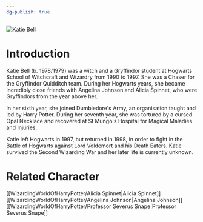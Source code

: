 ```yaml
---
dg-publish: true
---
```

![Katie Bell](http://rxbg5ysja.bkt.gdipper.com/Katie_Bell.png)
# Introduction
Katie Bell (b. 1978/1979) was a witch and a Gryffindor student at Hogwarts School of Witchcraft and Wizardry from 1990 to 1997. She was a Chaser for the Gryffindor Quidditch team. During her Hogwarts years, she became incredibly close friends with Angelina Johnson and Alicia Spinnet, who were Gryffindors from the year above her. 

In her sixth year, she joined Dumbledore's Army, an organisation taught and led by Harry Potter. During her seventh year, she was tortured by a cursed Opal Necklace and recovered at St Mungo's Hospital for Magical Maladies and Injuries.

Katie left Hogwarts in 1997, but returned in 1998, in order to fight in the Battle of Hogwarts against Lord Voldemort and his Death Eaters. Katie survived the Second Wizarding War and her later life is currently unknown.

# Related Character
[[WizardingWorldOfHarryPotter/Alicia Spinnet\|Alicia Spinnet]]
[[WizardingWorldOfHarryPotter/Angelina Johnson\|Angelina Johnson]]
[[WizardingWorldOfHarryPotter/Professor Severus Snape\|Professor Severus Snape]]
